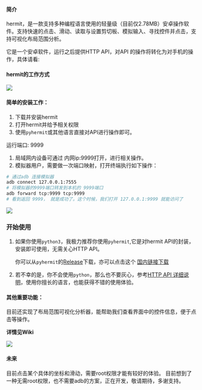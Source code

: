 #### 简介

hermit，是一款支持多种编程语言使用的轻量级（目前仅2.78MB）安卓操作软件。支持快速的点击、滑动、读取与设置剪切板、模拟输入、寻找控件并点击，支持可视化布局范围分析。  

它是一个安卓软件，运行之后提供HTTP API，对API 的操作将转化为对手机的操作，具体请看:  

#### hermit的工作方式  

![](https://www.lookcos.cn/wp-content/uploads/2021/01/2021012804240032.png)

#### 简单的安装工作：  
1. 下载并安装hermit  
2. 打开hermit并给予相关权限
3. 使用`pyhermit`或其他语言直接对API进行操作即可。

运行端口: 9999

1. 局域网内设备可通过 内网ip:9999打开，进行相关操作。    
2. 模拟器用户，需要做一次端口映射，打开终端执行如下操作：   

```bash
# 通过adb 连接模拟器
adb connect 127.0.0.1:7555
# 将模拟器的9999端口转发到本机的 9999端口  
adb forward tcp:9999 tcp:9999
# 看到返回 9999， 就是成功了。这个时候，我们打开 127.0.0.1:9999 就能访问了
```

![](https://www.lookcos.cn/wp-content/uploads/2021/01/2021013111254293.png)

### 开始使用  

1. 如果你使用`python3`，我极力推荐你使用`pyhermit`,它是对hermit API的封装，安装即可使用，无需关心HTTP API。

   你可以从`pyhermit`的[Release](https://github.com/LookCos/hermit-py/releases)下载，亦可以点击这个 [国内链接下载](https://www.lookcos.cn/wp-ext/hermit.zip)

2. 若不幸的是，你不会使用`python`，那么也不要灰心，参考[HTTP API 详细说明](https://github.com/LookCos/hermit/wiki/HTTP-API-%E6%96%87%E6%A1%A3)，使用你擅长的语言，也能获得不错的使用体验。



#### 其他重要功能： 

目前还实现了布局范围可视化分析器，能帮助我们查看界面中的控件信息，便于点击等操作。 

**详情见Wiki**

![](https://www.lookcos.cn/wp-content/uploads/2021/01/2021013111483088.png)

#### 未来  

目前点击某个具体的坐标和滑动，需要root权限才能有较好的体验。  目前想到了一种无需root权限，也不需要adb的方案，正在开发，敬请期待，多谢支持。